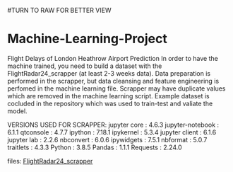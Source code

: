 #TURN TO RAW FOR BETTER VIEW
# Machine-Learning-Project
Flight Delays of London Heathrow Airport Prediction
In order to have the machine trained, you need to build a dataset with the FlightRadar24_scrapper (at least 2-3 weeks data). 
Data preparation is performed in the scrapper, but data cleansing and feature engineering is perfomed in the machine learning file.
Scrapper may have duplicate values which are removed in the machine learning script.
Example dataset is cocluded in the repository which was used to train-test and valiate the model.


VERSIONS USED FOR SCRAPPER:
jupyter core     : 4.6.3
jupyter-notebook : 6.1.1
qtconsole        : 4.7.7
ipython          : 7.18.1
ipykernel        : 5.3.4
jupyter client   : 6.1.6
jupyter lab      : 2.2.6
nbconvert        : 6.0.6
ipywidgets       : 7.5.1
nbformat         : 5.0.7
traitlets        : 4.3.3
Python           : 3.8.5
Pandas           : 1.1.1
Requests         : 2.24.0

files: [FlightRadar24_scrapper](https://nbviewer.jupyter.org/github/stefand-ml/Machine-Learning-Project/blob/main/FlightRadar24_scrapper.ipynb)
